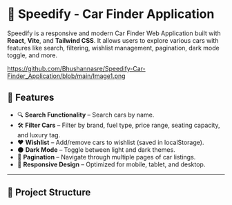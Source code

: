 # 🚗 Speedify - Car Finder Application

Speedify is a responsive and modern Car Finder Web Application built with **React**, **Vite**, and **Tailwind CSS**. It allows users to explore various cars with features like search, filtering, wishlist management, pagination, dark mode toggle, and more.

https://github.com/Bhushannasre/Speedify-Car-Finder_Application/blob/main/Image1.png


## 🚀 Features

- 🔍 **Search Functionality** – Search cars by name.
- 🛠️ **Filter Cars** – Filter by brand, fuel type, price range, seating capacity, and luxury tag.
- ❤️ **Wishlist** – Add/remove cars to wishlist (saved in localStorage).
- 🌑 **Dark Mode** – Toggle between light and dark themes.
- 📄 **Pagination** – Navigate through multiple pages of car listings.
- 📱 **Responsive Design** – Optimized for mobile, tablet, and desktop.

---

## 📁 Project Structure


 
 

